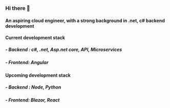 ### Hi there 👋

#### An aspiring cloud engineer, with a strong background in .net, c# backend development

#### Current development stack
##### - Backend : c#, .net, Asp.net core, API, Microservices
##### - Frontend: Angular

#### Upcoming development stack
##### - Backend : Node, Python
##### - Frontend: Blazor, React

<!--
**Sthe-Prom/Sthe-Prom** is a ✨ _special_ ✨ repository because its `README.md` (this file) appears on your GitHub profile.

Here's what's currently on my table:

- Working on a project that cleans research data and present aggregated data using PowerBI
- Migrating aa fully functional asp.net app to asp.net core.
-->
